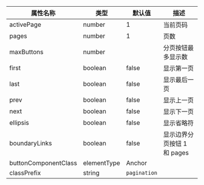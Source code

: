 属性名称                 | 类型          | 默认值          | 描述
-------------------- | ----------- | ------------ | ------------------
activePage           | number      | 1            | 当前页码
pages                | number      | 1            | 页数
maxButtons           | number      |              | 分页按钮最多显示数
first                | boolean     | false        | 显示第一页
last                 | boolean     | false        | 显示最后一页
prev                 | boolean     | false        | 显示上一页
next                 | boolean     | false        | 显示下一页
ellipsis             | boolean     | false        | 显示省略符
boundaryLinks        | boolean     | false        | 显示边界分页按钮 1 和 pages
buttonComponentClass | elementType | Anchor       |
classPrefix          | string      | `pagination` |
